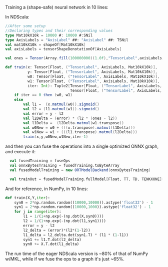Training a (shape-safe) neural network in 10 lines:

In NDScala:
```scala
//After some setup
//Declaring types and their corresponding values
type Mat10kX10k = 10000 #: 10000 #:SNil
type AxisLabels = "AxisLabel" ##: "AxisLabel" ##: TSNil
val mat10kX10k = shapeOf[Mat10kX10k]
val axisLabels = tensorShapeDenotationOf[AxisLabels]

val ones = Tensor(Array.fill(100000000)(1.0f),"TensorLabel",axisLabels, mat10kX10k)

def train(x: Tensor[Float, ("TensorLabel", AxisLabels, Mat10kX10k)],
          y: Tensor[Float, ("TensorLabel", AxisLabels, Mat10kX10k)],
          w0: Tensor[Float, ("TensorLabel", AxisLabels, Mat10kX10k)],
          w1: Tensor[Float, ("TensorLabel", AxisLabels, Mat10kX10k)],
          iter: Int): Tuple2[Tensor[Float, ("TensorLabel", AxisLabels, Mat10kX10k)],
                             Tensor[Float, ("TensorLabel", AxisLabels, Mat10kX10k)]] =
    if iter == 0 then (w0, w1)
    else
        val l1 =  (x.matmul(w0)).sigmoid()
        val l2 = (l1.matmul(w1)).sigmoid()
        val error = y - l2
        val l2Delta = (error) * (l2 * (ones - l2))
        val l1Delta =  (l2Delta.matmul(w1.transpose))
        val w0New = w0 + (((x.transpose).matmul(l1Delta)))
        val w1New = w1 + (((l1.transpose).matmul(l2Delta)))
        train(x,y,w0New,w1New,iter-1)
```

and then you can fuse the operations into a single optimized ONNX graph, and execute it:

```scala
  val fusedTraining = fuseOps
  val onnxBytesTraining = fusedTraining.toByteArray
  val fusedModelTraining = new ORTModelBackend(onnxBytesTraining)

  val trainOut = fusedModelTraining.fullModel[Float, TT, TD, TENKXONE](x, y, w0, w1)
```

And for reference, in NumPy, in 10 lines:

```python
def train(X,Y,iter): 
    syn0 = 2*np.random.random((10000,10000)).astype('float32') - 1
    syn1 = 2*np.random.random((10000,1000)).astype('float32') - 1
    for j in range(iter): 
        l1 = 1/(1+np.exp(-(np.dot(X,syn0))))  
        l2 = 1/(1+np.exp(-(np.dot(l1,syn1)))) 
        error = y - l2
        l2_delta = (error)*(l2*(1-l2))
        l1_delta = l2_delta.dot(syn1.T) * (l1 * (1-l1))
        syn1 += l1.T.dot(l2_delta)
        syn0 += X.T.dot(l1_delta) 
```

The run time of the eager NDScala version is ~80% of that of NumPy w/MKL,
while if we fuse the ops to a graph it's just ~65%.

